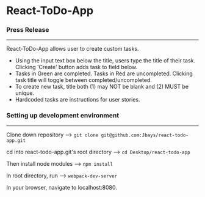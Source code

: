 # React-ToDo-App

### Press Release
--------------------------------------
React-ToDo-App allows user to create custom tasks.
* Using the input text box below the title, users type the title of their task.  Clicking 'Create' button adds task to field below.
* Tasks in Green are completed.  Tasks in Red are uncompleted.  Clicking task title will toggle between completed/uncompleted.
* To create new task, title both (1) may NOT be blank and (2) MUST be unique.
* Hardcoded tasks are instructions for user stories.

### Setting up development environment
--------------------------------------

Clone down repository -->
```git clone git@github.com:Jbays/react-todo-app.git ```

cd into react-todo-app.git's root directory -->
```cd Desktop/react-todo-app```

Then install node modules -->
```npm install```

In root directory, run -->
```webpack-dev-server```

In your browser, navigate to localhost:8080.